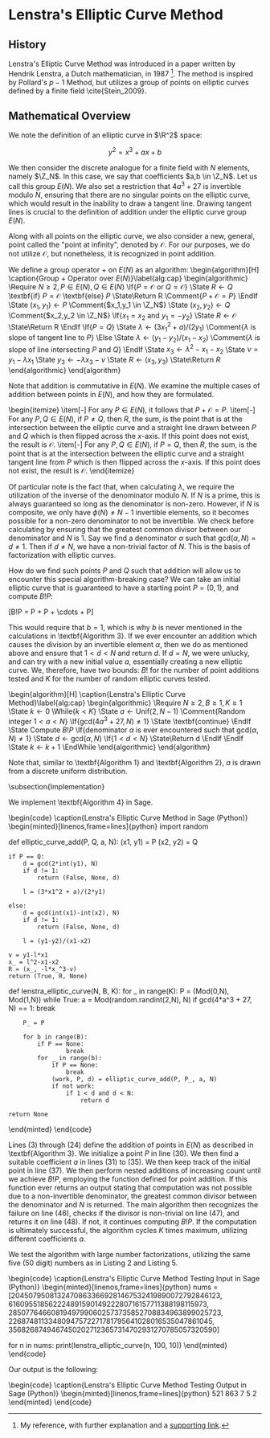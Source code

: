 # Lenstra's Elliptic Curve Method

## History

Lenstra's Elliptic Curve Method was introduced in a paper written by Hendrik Lenstra, a Dutch mathematician, in 1987 [^1]. The method is inspired by Pollard's $p-1$ Method, but utilizes a group of points on elliptic curves defined by a finite field \cite{Stein_2009}.

[^1]: My reference, with further explanation and a [supporting link](https://website.com).

## Mathematical Overview

We note the definition of an elliptic curve in $\R^2$ space:

$$y^2 = x^3 + ax + b$$

We then consider the discrete analogue for a finite field with $N$ elements, namely $\Z_N$. In this case, we say that coefficients $a,b \in \Z_N$. Let us call this group $E(N)$. We also set a restriction that $4a^3 + 27$ is invertible modulo $N$, ensuring that there are no singular points on the elliptic curve, which would result in the inability to draw a tangent line. Drawing tangent lines is crucial to the definition of addition under the elliptic curve group $E(N)$.

Along with all points on the elliptic curve, we also consider a new, general, point called the "point at infinity", denoted by $\mathcal{O}$. For our purposes, we do not utilize $\mathcal{O}$, but nonetheless, it is recognized in point addition.

We define a group operator $+$ on $E(N)$ as an algorithm:
\begin{algorithm}[H]
\caption{Group $+$ Operator over $E(N)$}\label{alg:cap}
\begin{algorithmic}
\Require $N \geq 2, P \in E(N), Q \in E(N)$
\If{$P = \mathcal{O}$ or $Q = \mathcal{O}$}
    \State $R \gets Q$ \textbf{if} $P = \mathcal{O}$ \textbf{else} $P$
    \State\Return R \Comment{$P + \mathcal{O} = P$}
\EndIf
\State $(x_1,y_1) \gets P$ \Comment{$x_1,y_1 \in \Z_N$}
\State $(x_2,y_2) \gets Q$ \Comment{$x_2,y_2 \in \Z_N$}
\If{$x_1 = x_2$ and $y_1 = -y_2$}
    \State $R \gets \mathcal{O}$
    \State\Return R
\EndIf
\If{$P = Q$}
    \State $\lambda \gets (3{x_1}^2 + a)/(2y_1)$ \Comment{$\lambda$ is slope of tangent line to $P$}
\Else
    \State $\lambda \gets (y_1-y_2)/(x_1-x_2)$ \Comment{$\lambda$ is slope of line intersecting $P$ and $Q$}
\EndIf
\State $x_3 \gets \lambda^2 - x_1 - x_2$
\State $\nu = y_1 - \lambda x_1$
\State $y_3 \gets -\lambda x_3 - \nu$
\State $R \gets (x_3, y_3)$
\State\Return $R$
\end{algorithmic}
\end{algorithm}

Note that addition is commutative in $E(N)$. We examine the multiple cases of addition between points in $E(N)$, and how they are formulated.

\begin{itemize}
    \item[-] For any $P \in E(N)$, it follows that $P + \mathcal{O} = P$.
    \item[-] For any $P,Q \in E(N)$, if $P \neq Q$, then $R$, the sum, is the point that is at the intersection between the elliptic curve and a straight line drawn between $P$ and $Q$ which is then flipped across the $x$-axis. If this point does not exist, the result is $\mathcal{O}$.
    \item[-] For any $P,Q \in E(N)$, if $P = Q$, then $R$, the sum, is the point that is at the intersection between the elliptic curve and a straight tangent line from $P$ which is then flipped across the $x$-axis. If this point does not exist, the result is $\mathcal{O}$.
\end{itemize}

Of particular note is the fact that, when calculating $\lambda$, we require the utilization of the inverse of the denominator modulo $N$. If $N$ is a prime, this is always guaranteed so long as the denominator is non-zero. However, if $N$ is composite, we only have $\phi(N) \neq N-1$ invertible elements, so it becomes possible for a non-zero denominator to not be invertible. We check before calculating by ensuring that the greatest common divisor between our denominator and $N$ is 1. Say we find a denominator $\alpha$ such that $\text{gcd}(\alpha, N) = d \neq 1$. Then if $d \neq N$, we have a non-trivial factor of $N$. This is the basis of factorization with elliptic curves.

How do we find such points $P$ and $Q$ such that addition will allow us to encounter this special algorithm-breaking case? We can take an initial elliptic curve that is guaranteed to have a starting point $P=(0,1)$, and compute $B!P$:

\[B!P = P + P + \cdots + P\]

This would require that $b = 1$, which is why $b$ is never mentioned in the calculations in \textbf{Algorithm 3}. If we ever encounter an addition which causes the division by an invertible element $\alpha$, then we do as mentioned above and ensure that $1<d<N$ and return $d$. If $d=N$, we were unlucky, and can try with a new initial value $a$, essentially creating a new elliptic curve. We, therefore, have two bounds: $B!$ for the number of point additions tested and $K$ for the number of random elliptic curves tested.

\begin{algorithm}[H]
\caption{Lenstra's Elliptic Curve Method}\label{alg:cap}
\begin{algorithmic}
\Require $N \geq 2, B \geq 1, K \geq 1$
\State $k \gets 0$
\While{$k < K$}
\State $a \gets \text{Unif}(2,N-1)$ \Comment{Random integer $1<a<N$}
\If{$\text{gcd}(4a^3+27,N) \neq 1$}
\State \textbf{continue}
\EndIf
\State Compute $B!P$
\If{denominator $\alpha$ is ever encountered such that $\text{gcd}(\alpha,N) \neq 1$}
\State $d \gets \text{gcd}(\alpha,N)$
\If{$1<d<N$}
\State\Return d
\EndIf
\EndIf
\State $k \gets k + 1$
\EndWhile
\end{algorithmic}
\end{algorithm}

Note that, similar to \textbf{Algorithm 1} and \textbf{Algorithm 2}, $a$ is drawn from a discrete uniform distribution.

\subsection{Implementation}

We implement \textbf{Algorithm 4} in Sage.

\begin{code}
\caption{Lenstra's Elliptic Curve Method in Sage (Python)}
\begin{minted}[linenos,frame=lines]{python}
import random

def elliptic_curve_add(P, Q, a, N):
    (x1, y1) = P
    (x2, y2) = Q
    
    if P == Q:
        d = gcd(2*int(y1), N)
        if d != 1:
            return (False, None, d)

        l = (3*x1^2 + a)/(2*y1)
        
    else:
        d = gcd(int(x1)-int(x2), N)
        if d != 1:
            return (False, None, d)
        
        l = (y1-y2)/(x1-x2)
       
    v = y1-l*x1
    x_ = l^2-x1-x2
    R = (x_, -l*x_^3-v)
    return (True, R, None)
            
    

def lenstra_elliptic_curve(N, B, K):
    for _ in range(K):
        P = (Mod(0,N), Mod(1,N))
        while True:
            a = Mod(random.randint(2,N), N)
            if gcd(4*a^3 + 27, N) == 1:
                break
        
        P_ = P
           
        for b in range(B):
            if P == None:
                    break
            for _ in range(b):
                if P == None:
                    break
                (work, P, d) = elliptic_curve_add(P, P_, a, N)
                if not work:
                    if 1 < d and d < N:
                        return d
    
    return None
\end{minted}
\end{code}

Lines (3) through (24) define the addition of points in $E(N)$ as described in \textbf{Algorithm 3}. We initialize a point $P$ in line (30). We then find a suitable coefficient $a$ in lines (31) to (35). We then keep track of the initial point in line (37). We then perform nested additions of increasing count until we achieve $B!P$, employing the function defined for point addition. If this function ever returns an output stating that computation was not possible due to a non-invertible denominator, the greatest common divisor between the denominator and $N$ is returned. The main algorithm then recognizes the failure on line (46), checks if the divisor is non-trivial on line (47), and returns it on line (48). If not, it continues computing $B!P$. If the computation is ultimately successful, the algorithm cycles $K$ times maximum, utilizing different coefficients $a$.

We test the algorithm with large number factorizations, utilizing the same five (50 digit) numbers as in Listing 2 and Listing 5.

\begin{code}
\caption{Lenstra's Elliptic Curve Method Testing Input in Sage (Python)}
\begin{minted}[linenos,frame=lines]{python}
nums = [20450795081324708633669281467532419890072792846123,
        61609551856222489159014922280716157711388198115973, 
        28507764660819497990602573735852708834963899025723, 
        22687481133480947572271781795641028016535047861045, 
        35682687494674502027123657314702931270785057320590]

for n in nums:
    print(lenstra_elliptic_curve(n, 100, 10))
\end{minted}
\end{code}

Our output is the following:

\begin{code}
\caption{Lenstra's Elliptic Curve Method Testing Output in Sage (Python)}
\begin{minted}[linenos,frame=lines]{python}
521
863
7
5
2
\end{minted}
\end{code}